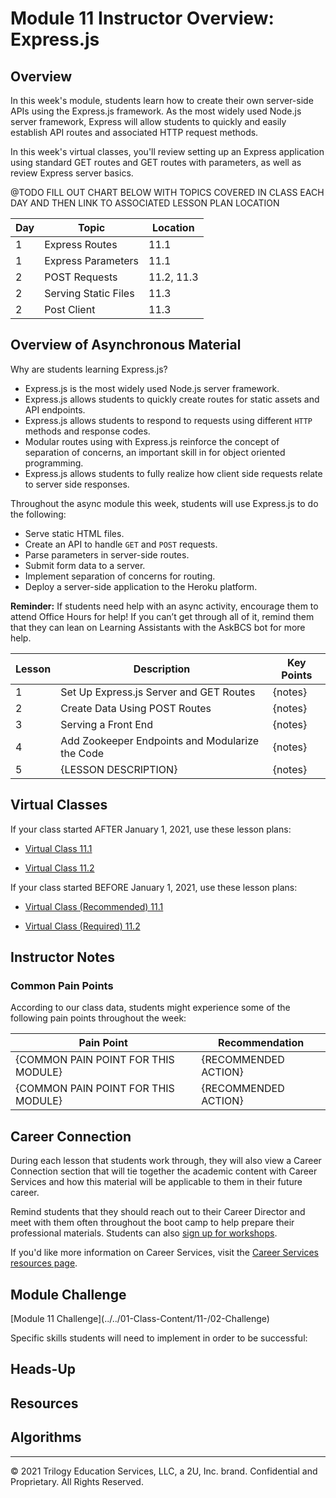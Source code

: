# Module 11 Instructor Overview: Express.js

## Overview

In this week's module, students learn how to create their own server-side APIs using the Express.js framework. As the most widely used Node.js server framework, Express will allow students to quickly and easily establish API routes and associated HTTP request methods.

In this week's virtual classes, you'll review setting up an Express application using standard GET routes and GET routes with parameters, as well as review Express server basics.

@TODO FILL OUT CHART BELOW WITH TOPICS COVERED IN CLASS EACH DAY AND THEN LINK TO ASSOCIATED LESSON PLAN LOCATION
<!-- for topics: https://github.com/coding-boot-camp/fullstack-online/tree/master/01-Class-Content -->
<!-- for module: https://github.com/coding-boot-camp/fullstack-online-internal -->

| Day | Topic                | Location   |
| --- | -------------------- | ---------- |
| 1   | Express Routes       | 11.1       |
| 1   | Express Parameters   | 11.1       |
| 2   | POST Requests        | 11.2, 11.3 |
| 2   | Serving Static Files | 11.3       |
| 2   | Post Client          | 11.3       |

## Overview of Asynchronous Material

Why are students learning Express.js?

* Express.js is the most widely used Node.js server framework.
* Express.js allows students to quickly create routes for static assets and API endpoints.
* Express.js allows students to respond to requests using different `HTTP` methods and response codes.
* Modular routes using with Express.js reinforce the concept of separation of concerns, an important skill in for object oriented programming.
* Express.js allows students to fully realize how client side requests relate to server side responses.

Throughout the async module this week, students will use Express.js to do the following:

* Serve static HTML files.
* Create an API to handle `GET` and `POST` requests.
* Parse parameters in server-side routes.
* Submit form data to a server.
* Implement separation of concerns for routing.
* Deploy a server-side application to the Heroku platform.

**Reminder:** If students need help with an async activity, encourage them to attend Office Hours for help! If you can’t get through all of it, remind them that they can lean on Learning Assistants with the AskBCS bot for more help.

<!-- TODO FILL OUT CHART WITH THE APPROPRIATE NUMBER OF LESSONS, THE ASSOCIATED DESCRIPTION OF THAT LESSON, AND ANY IMPORTANT NOTES OR TIPS FOR THE INSTRUCTOR ABOUT THAT LESSON -->
| Lesson | Description                                     | Key Points |
| ------ | ----------------------------------------------- | ---------- |
| 1      | Set Up Express.js Server and GET Routes         | {notes}    |
| 2      | Create Data Using POST Routes                   | {notes}    |
| 3      | Serving a Front End                             | {notes}    |
| 4      | Add Zookeeper Endpoints and Modularize the Code | {notes}    |
| 5      | {LESSON DESCRIPTION}                            | {notes}    |

## Virtual Classes

If your class started AFTER January 1, 2021, use these lesson plans:

* [Virtual Class 11.1](./11.1-REQUIRED.md)

* [Virtual Class 11.2](./11.2-REQUIRED.md)

If your class started BEFORE January 1, 2021, use these lesson plans:

* [Virtual Class (Recommended) 11.1](./11.1-RECOMMENDED.md)

* [Virtual Class (Required) 11.2](./11.2-REQUIRED.md)

## Instructor Notes

<!-- TODO PROJECT HEADS UP -->

<!-- TODO CHALLENGE HEADS UP -->

<!-- TODO TECHNICAL STUFF? -->

<!-- TODO ENCOURAGING MESSAGING -->

### Common Pain Points

According to our class data, students might experience some of the following pain points throughout the week:

<!-- TODO FILL OUT CHART BY LISTING 2-4 PAIN POINTS AND SOLUTIONS -->

| Pain Point                          | Recommendation       |
| ----------------------------------- | -------------------- |
| {COMMON PAIN POINT FOR THIS MODULE} | {RECOMMENDED ACTION} |
| {COMMON PAIN POINT FOR THIS MODULE} | {RECOMMENDED ACTION} |

## Career Connection

During each lesson that students work through, they will also view a Career Connection section that will tie together the academic content with Career Services and how this material will be applicable to them in their future career.

Remind students that they should reach out to their Career Director and meet with them often throughout the boot camp to help prepare their professional materials. Students can also [sign up for workshops](https://careerservicesonlineevents.splashthat.com/).

If you'd like more information on Career Services, visit the [Career Services resources page](https://mycareerspot.org/).

## Module Challenge

<!-- TODO WHAT WILL THE STUDENTS BUILD FOR THEIR HOMEWORK? -->

[Module 11 Challenge](../../01-Class-Content/11-<!-- !TITLE HERE -->/02-Challenge)

Specific skills students will need to implement in order to be successful:

<!-- TODO LIST SKILLS THAT STUDENTS NEED TO COMPLETE THE CHALLENGE AND WHERE THEY LEARN THEM IN ASYNC CONTENT AT THE LESSON LEVEL (E.G., 1.3) -->

## Heads-Up

<!-- TODO WHAT DOES THE INSTRUCTOR NEED TO DO TO PREPARE FOR THE NEXT MODULE? -->

## Resources

<!-- TODO LIST ANY PRIMARY RESOURCES THAT AN INSTRUCTOR MIGHT WANT TO REFERENCE -->

## Algorithms

<!-- TODO LIST THE THREE ALGORITHMS ASSOCIATED WITH THIS MODULE -->

---
© 2021 Trilogy Education Services, LLC, a 2U, Inc. brand. Confidential and Proprietary. All Rights Reserved.
